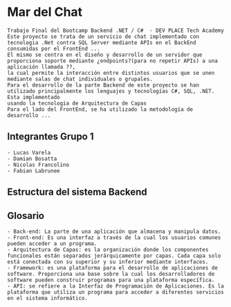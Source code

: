# Mar del Chat
	Trabajo Final del Bootcamp Backend .NET / C#  - DEV PLACE Tech Academy
	Este proyecto se trata de un servicio de chat implementado con tecnologia .Net contra SQL Server mediante APIs en el BackEnd consumidas por el FrontEnd ...
	El mismo se centra en el diseño y desarrollo de un servidor que proporciona soporte mediante ¿endpoints?(para no repetir APIs) a una aplicación llamada ??, 
	la cual permite la interacción entre distintos usuarios que se unen mediante salas de chat individuales o grupales.
	Para el desarrollo de la parte Backend de este proyecto se han utilizado principalmente los lenguajes y tecnologías C#, SQL, .NET. Esta implementado 
	usando la tecnologia de Arquitectura de Capas
	Para el lado del FrontEnd, se ha utilizado la metodología de desarrollo ... 
## Integrantes Grupo 1
	- Lucas Varela 
	- Damian Bosatta 
	- Nicolas Francolino 
	- Fabian Labrunee 
## Estructura del sistema Backend

## Glosario
	- Back-end: La parte de una aplicación que almacena y manipula datos.
	- Front-end: Es una interfaz a través de la cual los usuarios comunes pueden acceder a un programa. 
	- Arquitectura de Capas: es la organización donde los componentes funcionales están separados jerárquicamente por capas. Cada capa solo está conectada con su superior y su inferior mediante interfaces.
	- Framework: es una plataforma para el desarrollo de aplicaciones de software. Proporciona una base sobre la cual los desarrolladores de software pueden construir programas para una plataforma específica. 
	- API: se refiere a la Interfaz de Programación de Aplicaciones. Es la plataforma que utiliza un programa para acceder a diferentes servicios en el sistema informático. 
